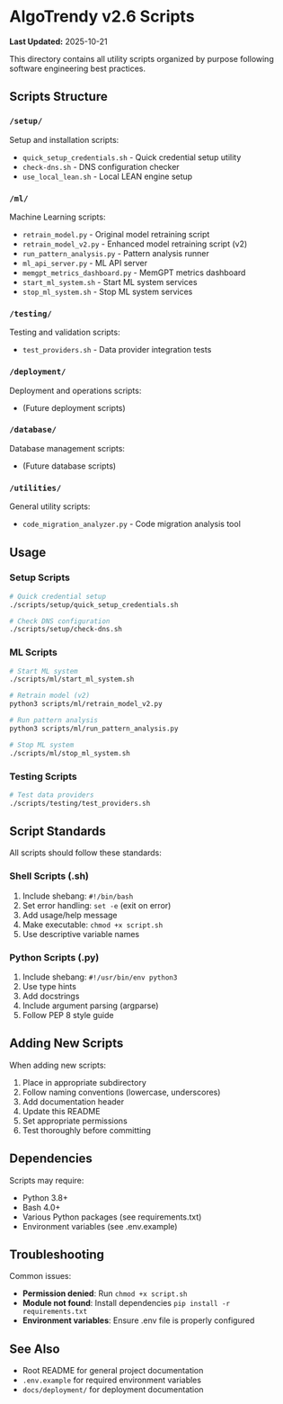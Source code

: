 # AlgoTrendy v2.6 Scripts

**Last Updated:** 2025-10-21

This directory contains all utility scripts organized by purpose following software engineering best practices.

## Scripts Structure

### `/setup/`
Setup and installation scripts:
- `quick_setup_credentials.sh` - Quick credential setup utility
- `check-dns.sh` - DNS configuration checker
- `use_local_lean.sh` - Local LEAN engine setup

### `/ml/`
Machine Learning scripts:
- `retrain_model.py` - Original model retraining script
- `retrain_model_v2.py` - Enhanced model retraining script (v2)
- `run_pattern_analysis.py` - Pattern analysis runner
- `ml_api_server.py` - ML API server
- `memgpt_metrics_dashboard.py` - MemGPT metrics dashboard
- `start_ml_system.sh` - Start ML system services
- `stop_ml_system.sh` - Stop ML system services

### `/testing/`
Testing and validation scripts:
- `test_providers.sh` - Data provider integration tests

### `/deployment/`
Deployment and operations scripts:
- (Future deployment scripts)

### `/database/`
Database management scripts:
- (Future database scripts)

### `/utilities/`
General utility scripts:
- `code_migration_analyzer.py` - Code migration analysis tool

## Usage

### Setup Scripts
```bash
# Quick credential setup
./scripts/setup/quick_setup_credentials.sh

# Check DNS configuration
./scripts/setup/check-dns.sh
```

### ML Scripts
```bash
# Start ML system
./scripts/ml/start_ml_system.sh

# Retrain model (v2)
python3 scripts/ml/retrain_model_v2.py

# Run pattern analysis
python3 scripts/ml/run_pattern_analysis.py

# Stop ML system
./scripts/ml/stop_ml_system.sh
```

### Testing Scripts
```bash
# Test data providers
./scripts/testing/test_providers.sh
```

## Script Standards

All scripts should follow these standards:

### Shell Scripts (.sh)
1. Include shebang: `#!/bin/bash`
2. Set error handling: `set -e` (exit on error)
3. Add usage/help message
4. Make executable: `chmod +x script.sh`
5. Use descriptive variable names

### Python Scripts (.py)
1. Include shebang: `#!/usr/bin/env python3`
2. Use type hints
3. Add docstrings
4. Include argument parsing (argparse)
5. Follow PEP 8 style guide

## Adding New Scripts

When adding new scripts:
1. Place in appropriate subdirectory
2. Follow naming conventions (lowercase, underscores)
3. Add documentation header
4. Update this README
5. Set appropriate permissions
6. Test thoroughly before committing

## Dependencies

Scripts may require:
- Python 3.8+
- Bash 4.0+
- Various Python packages (see requirements.txt)
- Environment variables (see .env.example)

## Troubleshooting

Common issues:
- **Permission denied**: Run `chmod +x script.sh`
- **Module not found**: Install dependencies `pip install -r requirements.txt`
- **Environment variables**: Ensure .env file is properly configured

## See Also

- Root README for general project documentation
- `.env.example` for required environment variables
- `docs/deployment/` for deployment documentation
